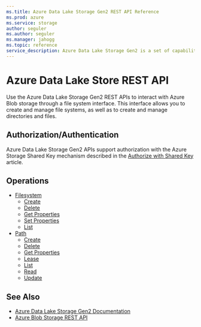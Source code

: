 ```yaml
---
ms.title: Azure Data Lake Storage Gen2 REST API Reference
ms.prod: azure
ms.service: storage
author: seguler
ms.author: seguler
ms.manager: jahogg
ms.topic: reference
service_description: Azure Data Lake Storage Gen2 is a set of capabilities dedicated to big data analytics, built on top of Azure Blob storage.
---
```


# Azure Data Lake Store REST API

Use the Azure Data Lake Storage Gen2 REST APIs to interact with Azure Blob storage through a file system interface. This interface allows you to create and manage file systems, as well as to create and manage directories and files.

## Authorization/Authentication

Azure Data Lake Storage Gen2 APIs support authorization with the Azure Storage Shared Key mechanism described in the [Authorize with Shared Key](https://docs.microsoft.com/rest/api/storageservices/authorize-with-shared-key) article.

## Operations

- [Filesystem](https://docs.microsoft.com/rest/api/storageservices/datalakestoragegen2/filesystem) 
  - [Create](https://docs.microsoft.com/rest/api/storageservices/datalakestoragegen2/filesystem/filesystem_create) 
  - [Delete](https://docs.microsoft.com/rest/api/storageservices/datalakestoragegen2/filesystem/filesystem_delete) 
  - [Get Properties](https://docs.microsoft.com/rest/api/storageservices/datalakestoragegen2/filesystem/filesystem_getproperties) 
  - [Set Properties](https://docs.microsoft.com/rest/api/storageservices/datalakestoragegen2/filesystem/filesystem_setproperties) 
  - [List](https://docs.microsoft.com/rest/api/storageservices/datalakestoragegen2/filesystem/filesystem_list) 
- [Path](https://docs.microsoft.com/rest/api/storageservices/datalakestoragegen2/path)
  - [Create](https://docs.microsoft.com/rest/api/storageservices/datalakestoragegen2/path/path_create) 
  - [Delete](https://docs.microsoft.com/rest/api/storageservices/datalakestoragegen2/path/path_delete) 
  - [Get Properties](https://docs.microsoft.com/rest/api/storageservices/datalakestoragegen2/path/path_getproperties) 
  - [Lease](https://docs.microsoft.com/rest/api/storageservices/datalakestoragegen2/path/path_lease) 
  - [List](https://docs.microsoft.com/rest/api/storageservices/datalakestoragegen2/path/path_list) 
  - [Read](https://docs.microsoft.com/rest/api/storageservices/datalakestoragegen2/path/path_read)
  - [Update](https://docs.microsoft.com/rest/api/storageservices/datalakestoragegen2/path/path_update) 






## See Also

- [Azure Data Lake Storage Gen2 Documentation](https://docs.microsoft.com/azure/storage/data-lake-storage/introduction)
- [Azure Blob Storage REST API](https://docs.microsoft.com/rest/api/storageservices/blob-service-rest-api)
